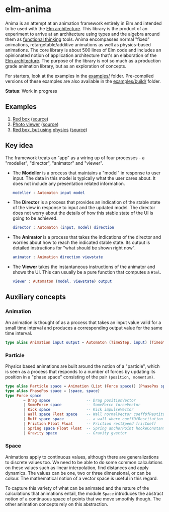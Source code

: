 # elm-anima

Anima is an attempt at an animation framework entirely in Elm and intended to
be used with the [Elm architecture][elmarch].  This library is the product of
an experiment to arrive at an architecture using types and the algebra around
them as [functional thinking][ft] tools. Anima encompasses normal "fixed"
animations, retargetable/additive animations as well as physics-based
animations.  The core library is about 500 lines of Elm code and includes an
opinionated notion of application architecture that's an elaboration of the
[Elm architecture][elmarch]. The purpose of the library is not so much as
a production grade animation library, but as an exploration of concepts.

For starters, look at the examples in the
[examples/](https://github.com/srikumarks/elm-anima/tree/master/examples)
folder. Pre-compiled versions of these examples are also available in the
[examples/build/](https://github.com/srikumarks/elm-anima/tree/master/examples/build)
folder.

**Status**: Work in progress

## Examples

1. [Red box][redbox_view] ([source][redbox_source])
2. [Photo viewer][photo_view] ([source][photo_source])
3. [Red box, but using physics][redbox_physics_view] ([source][redbox_physics_source])

[redbox_view]: https://cdn.rawgit.com/srikumarks/elm-anima/master/examples/build/redbox.html
[redbox_source]: https://github.com/srikumarks/elm-anima/blob/master/examples/redbox.elm
[photo_view]: https://cdn.rawgit.com/srikumarks/elm-anima/master/examples/build/photos.html
[photo_source]: https://github.com/srikumarks/elm-anima/blob/master/examples/photos.elm
[redbox_physics_view]: https://cdn.rawgit.com/srikumarks/elm-anima/master/examples/build/redbox_physics.html
[redbox_physics_source]: https://github.com/srikumarks/elm-anima/blob/master/examples/redbox_physics.elm

## Key idea

The framework treats an "app" as a wiring up of four processes - a "modeller", "director",
"animator" and "viewer".

- The **Modeller** is a process that maintains a "model" in response to user input. 
  The data in this model is typically what the user cares about. It does not include
  any presentation related information.

  ```elm
  modeller : Automaton input model
  ```

- The **Director** is a process that provides an indication of the stable state of
  the view in response to input and the updated model. The director does not worry
  about the details of how this stable state of the UI is going to be achieved.

  ```elm
  director : Automaton (input, model) direction
  ```

- The **Animator** is a process that takes the indications of the director and worries
  about how to reach the indicated stable state. Its output is detailed instructions for
  "what should be shown right now".

  ```elm
  animator : Animation direction viewstate
  ```

- The **Viewer** takes the instantaneous instructions of the animator and shows the UI.
  This can usually be a pure function that computes a `Html`.

  ```elm
  viewer : Automaton (model, viewstate) output
  ```

## Auxiliary concepts

### Animation

An animation is thought of as a process that takes an input value valid for a
small time interval and produces a corresponding output value for the same time
interval.

```elm
type alias Animation input output = Automaton (TimeStep, input) (TimeStep, output)
```

### Particle

Physics based animations are built around the notion of a "particle", which is seen
as a process that responds to a number of forces by updating its position in a 
"phase space" consisting of the pair `(position, momentum)`.

```elm
type alias Particle space = Animation (List (Force space)) (PhasePos space)
type alias PhasePos space = (space, space)
type Force space
        = Drag space                -- Drag positionVector
        | SomeForce space           -- SomeForce forceVector
        | Kick space                -- Kick impulseVector
        | Wall space Float space    -- Wall normalVector coeffOfRestitution pointOnWall
        | Buff space space          -- a wall where coeffOfRestitution is zero
        | Friction Float Float      -- Friction restSpeed fricCoeff
        | Spring space Float Float  -- Spring anchorPoint hookeConstant dampingFactor
        | Gravity space             -- Gravity gvector
```

### Space

Animations apply to continuous values, although there are generalizations to
discrete values too. We need to be able to do some common calculations on these
values such as linear interpolation, find distances and apply dynamics. The
values can be one, two or three dimensional, or can be colour. The mathematical
notion of a vector space is useful in this regard. 

To capture this variety of what can be animated and the nature of the
calculations that animations entail, the module `Space` introduces the abstract
notion of a continuous space of points that we move smoothly though.  The other
animation concepts rely on this abstraction.


[Elm]: http://elm-lang.org
[virtual-dom]: https://github.com/evancz/virtual-dom
[elmarch]: http://elm-lang.org/guide/architecture
[afrp]: http://haskell.cs.yale.edu/wp-content/uploads/2011/02/workshop-02.pdf
[Automaton]: http://package.elm-lang.org/packages/evancz/automaton/1.0.1/Automaton
[fast]: http://elm-lang.org/blog/blazing-fast-html
[Automaton.run]: http://package.elm-lang.org/packages/evancz/automaton/1.0.1/Automaton#run
[Signal.Mailbox]: http://package.elm-lang.org/packages/elm-lang/core/2.1.0/Signal#mailboxes
[elm-discuss-anim]: https://groups.google.com/forum/#!topic/elm-discuss/4sAbCc6HmVM
[ft]: http://sriku.org/blog/2015/08/11/talk-functional-thinking-for-fun-and-profit/


